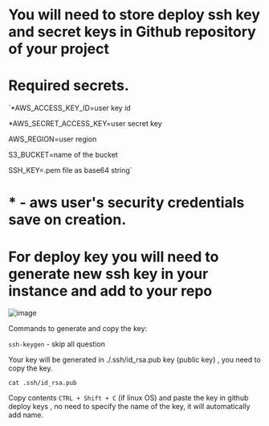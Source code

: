 # You will need to store deploy ssh key and secret keys in Github repository of your project

# Required secrets.

`*AWS_ACCESS_KEY_ID=user key id

*AWS_SECRET_ACCESS_KEY=user secret key

AWS_REGION=user region

S3_BUCKET=name of the bucket

SSH_KEY=.pem file as base64 string`

# * - aws user's security credentials save on creation.

# For deploy key you will need to generate new ssh key in your instance and add to your repo

![image](https://github.com/Flowerinno/deploy-guide/assets/93313212/5526d832-2302-4cac-860a-acb71d86eacb)

Commands to generate and copy the key:

`ssh-keygen` - skip all question

Your key will be generated in ./.ssh/id_rsa.pub key (public key) , you need to copy the key.

`cat .ssh/id_rsa.pub`

Copy contents `CTRL + Shift + C` (if linux OS) and paste the key in github deploy keys , no need to specify the name of the key, it will automatically add name.


